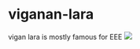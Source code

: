 # viganan-lara
<!--doctype-->
<html>
  <head> <tittle> vigan lara is mostly famous for EEE</tittle></head>
   <body>
     <img src="siva.jpg" image of loard shiva</img>
